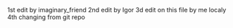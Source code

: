 1st edit by imaginary_friend
2nd edit by Igor
3d edit on this file by me localy
4th changing from git repo
